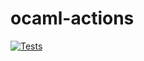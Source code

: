 # ocaml-actions

[![Tests](https://github.com/JasonAForral/ocaml-actions/actions/workflows/main.yml/badge.svg)](https://github.com/JasonAForral/ocaml-actions/actions/workflows/main.yml)
